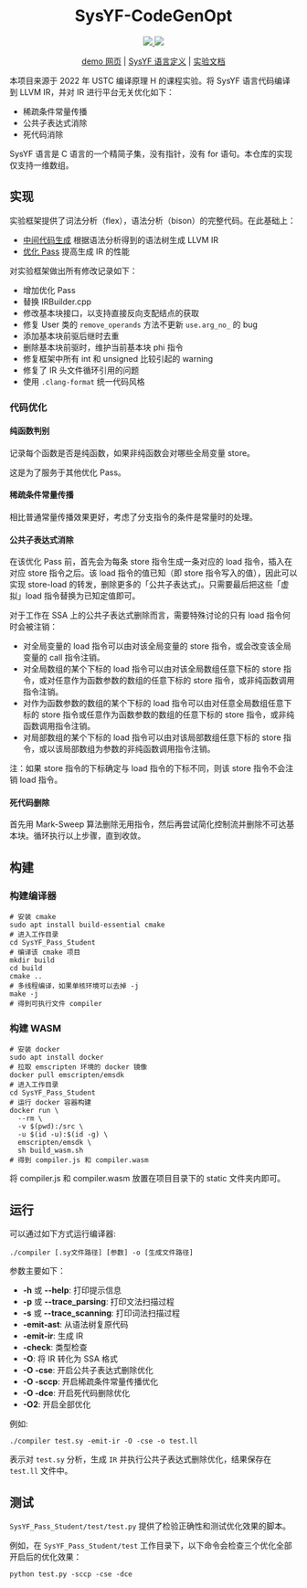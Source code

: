 <div align="center">
  
# SysYF-CodeGenOpt

</div>

<p align="center">
<a href="https://github.com/liuly0322/sysyf_compiler_codegen_opt/actions/workflows/CI.yml">
  <img src="https://github.com/liuly0322/sysyf_compiler_codegen_opt/actions/workflows/CI.yml/badge.svg">
</a>
<a href="https://www.codefactor.io/repository/github/liuly0322/sysyf_compiler_codegen_opt">
  <img src="https://img.shields.io/codefactor/grade/github/liuly0322/sysyf_compiler_codegen_opt/main">
</a>
</p>

<p align="center">
<a href="https://liuly.moe/sysyf_compiler_codegen_opt/">demo 网页</a> | <a href="https://github.com/liuly0322/sysyf_compiler_codegen_opt/blob/main/SysYF%E8%AF%AD%E8%A8%80%E5%AE%9A%E4%B9%89.pdf">SysYF 语言定义</a> | <a href="https://github.com/liuly0322/sysyf_compiler_codegen_opt/blob/main/doc.md">实验文档</a>
</p>

本项目来源于 2022 年 USTC 编译原理 H 的课程实验。将 SysYF 语言代码编译到 LLVM IR，并对 IR 进行平台无关优化如下：

- 稀疏条件常量传播
- 公共子表达式消除
- 死代码消除

SysYF 语言是 C 语言的一个精简子集，没有指针，没有 for 语句。本仓库的实现仅支持一维数组。

## 实现

实验框架提供了词法分析（flex），语法分析（bison）的完整代码。在此基础上：

- [中间代码生成](./SysYF_Pass_Student/src/SysYFIRBuilder/IRBuilder.cpp) 根据语法分析得到的语法树生成 LLVM IR
- [优化 Pass](./SysYF_Pass_Student/src/Optimize/) 提高生成 IR 的性能

对实验框架做出所有修改记录如下：

- 增加优化 Pass
- 替换 IRBuilder.cpp
- 修改基本块接口，以支持直接反向支配结点的获取
- 修复 User 类的 `remove_operands` 方法不更新 `use.arg_no_` 的 bug
- 添加基本块前驱后继时去重
- 删除基本块前驱时，维护当前基本块 phi 指令
- 修复框架中所有 int 和 unsigned 比较引起的 warning
- 修复了 IR 头文件循环引用的问题
- 使用 `.clang-format` 统一代码风格

### 代码优化

#### 纯函数判别

记录每个函数是否是纯函数，如果非纯函数会对哪些全局变量 store。

这是为了服务于其他优化 Pass。

#### 稀疏条件常量传播

相比普通常量传播效果更好，考虑了分支指令的条件是常量时的处理。

#### 公共子表达式消除

在该优化 Pass 前，首先会为每条 store 指令生成一条对应的 load 指令，插入在对应 store 指令之后。该 load 指令的值已知（即 store 指令写入的值），因此可以实现 store-load 的转发，删除更多的「公共子表达式」。只需要最后把这些「虚拟」load 指令替换为已知定值即可。

对于工作在 SSA 上的公共子表达式删除而言，需要特殊讨论的只有 load 指令何时会被注销：

- 对全局变量的 load 指令可以由对该全局变量的 store 指令，或会改变该全局变量的 call 指令注销。
- 对全局数组的某个下标的 load 指令可以由对该全局数组任意下标的 store 指令，或对任意作为函数参数的数组的任意下标的 store 指令，或非纯函数调用指令注销。
- 对作为函数参数的数组的某个下标的 load 指令可以由对任意全局数组任意下标的 store 指令或任意作为函数参数的数组的任意下标的 store 指令，或非纯函数调用指令注销。
- 对局部数组的某个下标的 load 指令可以由对该局部数组任意下标的 store 指令，或以该局部数组为参数的非纯函数调用指令注销。

注：如果 store 指令的下标确定与 load 指令的下标不同，则该 store 指令不会注销 load 指令。

#### 死代码删除

首先用 Mark-Sweep 算法删除无用指令，然后再尝试简化控制流并删除不可达基本块。循环执行以上步骤，直到收敛。

## 构建

### 构建编译器

```shell
# 安装 cmake
sudo apt install build-essential cmake
# 进入工作目录
cd SysYF_Pass_Student
# 编译该 cmake 项目
mkdir build
cd build
cmake ..
# 多线程编译，如果单核环境可以去掉 -j
make -j
# 得到可执行文件 compiler
```

### 构建 WASM

```shell
# 安装 docker
sudo apt install docker
# 拉取 emscripten 环境的 docker 镜像
docker pull emscripten/emsdk
# 进入工作目录
cd SysYF_Pass_Student
# 运行 docker 容器构建
docker run \
  --rm \
  -v $(pwd):/src \
  -u $(id -u):$(id -g) \
  emscripten/emsdk \
  sh build_wasm.sh
# 得到 compiler.js 和 compiler.wasm
```

将 compiler.js 和 compiler.wasm 放置在项目目录下的 static 文件夹内即可。

## 运行

可以通过如下方式运行编译器:

```
./compiler [.sy文件路径] [参数] -o [生成文件路径]
```

参数主要如下：

- **-h** 或 **--help**: 打印提示信息
- **-p** 或 **--trace_parsing**: 打印文法扫描过程
- **-s** 或 **--trace_scanning**: 打印词法扫描过程
- **-emit-ast**: 从语法树复原代码
- **-emit-ir**: 生成 IR
- **-check**: 类型检查
- **-O**: 将 IR 转化为 SSA 格式
- **-O -cse**: 开启公共子表达式删除优化
- **-O -sccp**: 开启稀疏条件常量传播优化
- **-O -dce**: 开启死代码删除优化
- **-O2**: 开启全部优化

例如:

```
./compiler test.sy -emit-ir -O -cse -o test.ll
```

表示对 `test.sy` 分析，生成 `IR` 并执行公共子表达式删除优化，结果保存在 `test.ll` 文件中。

## 测试

`SysYF_Pass_Student/test/test.py` 提供了检验正确性和测试优化效果的脚本。

例如，在 `SysYF_Pass_Student/test` 工作目录下，以下命令会检查三个优化全部开启后的优化效果：

`python test.py -sccp -cse -dce`
